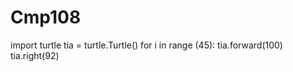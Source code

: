 # Cmp108
import turtle
tia = turtle.Turtle()
for i in range (45):
    tia.forward(100)
    tia.right(92)
    
